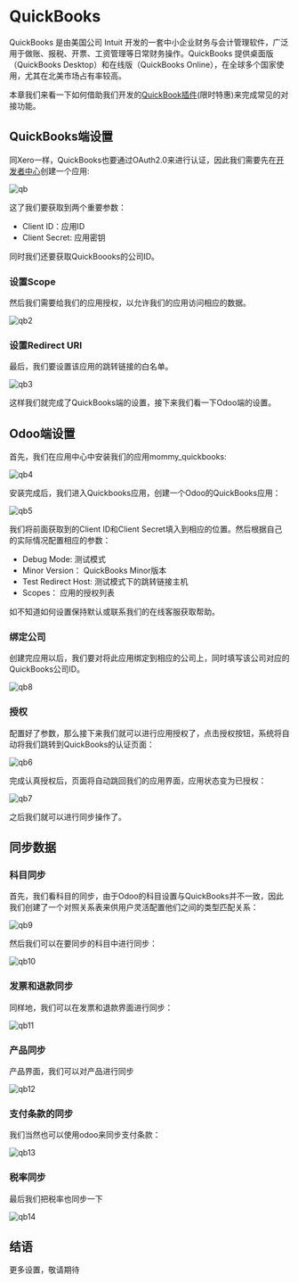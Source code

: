# QuickBooks

QuickBooks 是由美国公司 Intuit 开发的一套中小企业财务与会计管理软件，广泛用于做账、报税、开票、工资管理等日常财务操作。QuickBooks 提供桌面版（QuickBooks Desktop）和在线版（QuickBooks Online），在全球多个国家使用，尤其在北美市场占有率较高。

本章我们来看一下如何借助我们开发的[QuickBook插件](https://apps.odoo.com/apps/modules/18.0/mommy_quickbooks)(限时特惠)来完成常见的对接功能。

## QuickBooks端设置

同Xero一样，QuickBooks也要通过OAuth2.0来进行认证，因此我们需要先在[开发者中心](https://developer.intuit.com/)创建一个应用:

![qb](images/qb1.png)

这了我们要获取到两个重要参数：

* Client ID：应用ID
* Client Secret: 应用密钥

同时我们还要获取QuickBoooks的公司ID。

### 设置Scope

然后我们需要给我们的应用授权，以允许我们的应用访问相应的数据。

![qb2](images/qb2.png)

### 设置Redirect URI

最后，我们要设置该应用的跳转链接的白名单。

![qb3](images/qb3.png)

这样我们就完成了QuickBooks端的设置，接下来我们看一下Odoo端的设置。

## Odoo端设置

首先，我们在应用中心中安装我们的应用mommy_quickbooks:

![qb4](images/qb4.png)

安装完成后，我们进入Quickbooks应用，创建一个Odoo的QuickBooks应用：

![qb5](images/qb5.png)

我们将前面获取到的Client ID和Client Secret填入到相应的位置。然后根据自己的实际情况配置相应的参数：

* Debug Mode: 测试模式
* Minor Version： QuickBooks Minor版本
* Test Redirect Host: 测试模式下的跳转链接主机
* Scopes： 应用的授权列表

如不知道如何设置保持默认或联系我们的在线客服获取帮助。

### 绑定公司

创建完应用以后，我们要对将此应用绑定到相应的公司上，同时填写该公司对应的QuickBooks公司ID。

![qb8](images/qb8.png)

### 授权

配置好了参数，那么接下来我们就可以进行应用授权了，点击授权按钮，系统将自动将我们跳转到QuickBooks的认证页面：

![qb6](images/qb6.png)

完成认真授权后，页面将自动跳回我们的应用界面，应用状态变为已授权：

![qb7](images/qb7.png)


之后我们就可以进行同步操作了。

## 同步数据

### 科目同步

首先，我们看科目的同步，由于Odoo的科目设置与QuickBooks并不一致，因此我们创建了一个对照关系表来供用户灵活配置他们之间的类型匹配关系：

![qb9](images/qb9.png)

然后我们可以在要同步的科目中进行同步：

![qb10](images/qb10.png)

### 发票和退款同步

同样地，我们可以在发票和退款界面进行同步：

![qb11](images/qb11.png)

### 产品同步

产品界面，我们可以对产品进行同步

![qb12](images/qb12.png)

### 支付条款的同步

我们当然也可以使用odoo来同步支付条款：

![qb13](images/qb13.png)

### 税率同步

最后我们把税率也同步一下

![qb14](images/qb14.png)

## 结语

更多设置，敬请期待
